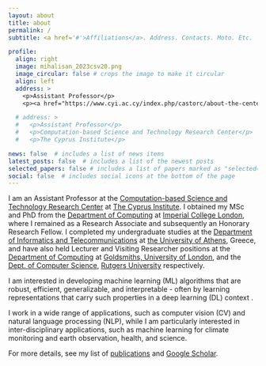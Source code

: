 ```yaml
---
layout: about
title: about
permalink: /
subtitle: <a href='#'>Affiliations</a>. Address. Contacts. Moto. Etc.

profile:
  align: right
  image: mihalisan_2023csv20.png
  image_circular: false # crops the image to make it circular
  align: left
  address: >
    <p>Assistant Professor</p>
    <p><a href="https://www.cyi.ac.cy/index.php/castorc/about-the-center/castorc-center-overview.html">CASTORC</a>,<a href="https://www.cyi.ac.cy/">CyI</a></p>

  # address: >
  #   <p>Assistant Professor</p>
  #   <p>Computation-based Science and Technology Research Center</p>
  #   <p>The Cyprus Institute</p>    

news: false  # includes a list of news items
latest_posts: false  # includes a list of the newest posts
selected_papers: false # includes a list of papers marked as "selected={true}"
social: false  # includes social icons at the bottom of the page
---
```

I am an Assistant Professor at the [Computation-based Science and Technology Research Center](https://www.cyi.ac.cy/index.php/castorc/about-the-center/castorc-center-overview.html) at [The Cyprus Institute](https://www.cyi.ac.cy/). I obtained my MSc and PhD from the [Department of Computing](https://www.imperial.ac.uk/computing) at [Imperial College London](https://www.imperial.ac.uk/), where I remained as a Research Associate and subsequently an Honorary Research Fellow.  I completed my undergraduate studies at the [Department of Informatics and Telecommunications](http://www.di.uoa.gr/eng) at [the University of Athens](http://en.uoa.gr/), Greece, and have also held Lecturer and Visiting Researcher positions at the [Department of Computing](http://www.gold.ac.uk/computing/) at [Goldsmiths, University of London](http://www.gold.ac.uk/), and the [Dept. of Computer Science](https://www.cs.rutgers.edu/
), [Rutgers University](http://www.rutgers.edu/) respectively.

I am interested in developing machine learning (ML) algorithms that are robust, efficient, generalizable, and interpretable - often by learning representations that carry such properties in a deep learning (DL) context .  

I work in a wide range of applications, such as  computer vision (CV) and natural language processing (NLP), while I am particularly interested in inter-disciplinary applications, such as machine learning for climate monitoring and earth observation, health, and science.  

For more details, see my list of [publications](/publications/) and  [Google Scholar](https://scholar.google.com/citations?user=R9x_bZ8AAAAJ&hl=en).

<!-- 
I am an Assistant Professor at the [Computation-based Science and Technology Research Center](https://www.cyi.ac.cy/index.php/castorc/about-the-center/castorc-center-overview.html) at [The Cyprus Institute](https://www.cyi.ac.cy/). Previously, I was a Lecturer at the [Department of Computing](http://www.gold.ac.uk/computing/) at [Goldsmiths, University of London](http://www.gold.ac.uk/). I obtained my MSc and PhD from the [Department of Computing](https://www.imperial.ac.uk/computing) at [Imperial College London](https://www.imperial.ac.uk/), where I remained as a Research Associate and subsequently an Honorary Research Fellow. I completed my undergraduate studies at the [Department of Informatics and Telecommunications](http://www.di.uoa.gr/eng) at [the University of Athens](http://en.uoa.gr/), Greece, and have been a Visiting Researcher at the [SEQAM Lab](http://seqam.rutgers.edu/site/), Dept. of Computer Science, [Rutgers University](http://www.rutgers.edu/).

My research interests are in Machine Learning and its applications, focusing on analysis and interpretation of multi-sensory high-dimensional data – often conveyed via visual, auditory, social, and biomedical signals.  For more details, see my list of publications (Google Scholar). -->

<!-- Write your biography here. Tell the world about yourself. Link to your favorite [subreddit](http://reddit.com). You can put a picture in, too. The code is already in, just name your picture `prof_pic.jpg` and put it in the `img/` folder.

Put your address / P.O. box / other info right below your picture. You can also disable any of these elements by editing `profile` property of the YAML header of your `_pages/about.md`. Edit `_bibliography/papers.bib` and Jekyll will render your [publications page](/al-folio/publications/) automatically.

Link to your social media connections, too. This theme is set up to use [Font Awesome icons](http://fortawesome.github.io/Font-Awesome/) and [Academicons](https://jpswalsh.github.io/academicons/), like the ones below. Add your Facebook, Twitter, LinkedIn, Google Scholar, or just disable all of them. -->
